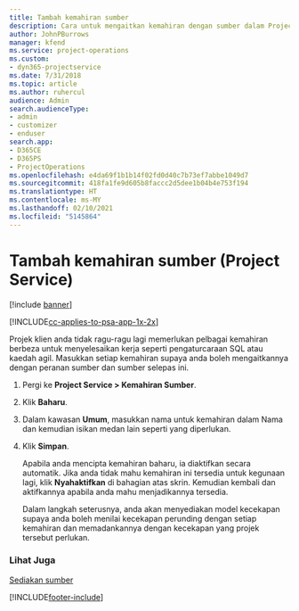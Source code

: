 ```yaml
---
title: Tambah kemahiran sumber
description: Cara untuk mengaitkan kemahiran dengan sumber dalam Project Service
author: JohnPBurrows
manager: kfend
ms.service: project-operations
ms.custom:
- dyn365-projectservice
ms.date: 7/31/2018
ms.topic: article
ms.author: ruhercul
audience: Admin
search.audienceType:
- admin
- customizer
- enduser
search.app:
- D365CE
- D365PS
- ProjectOperations
ms.openlocfilehash: e4da69f1b1b14f02fd0d40c7b73ef7abbe1049d7
ms.sourcegitcommit: 418fa1fe9d605b8faccc2d5dee1b04b4e753f194
ms.translationtype: HT
ms.contentlocale: ms-MY
ms.lasthandoff: 02/10/2021
ms.locfileid: "5145864"
---
```

# <a name="add-resource-skills-project-service"></a>Tambah kemahiran sumber (Project Service)

[!include [banner](../includes/psa-now-project-operations.md)]

[!INCLUDE[cc-applies-to-psa-app-1x-2x](../includes/cc-applies-to-psa-app-1x-2x.md)]

Projek klien anda tidak ragu-ragu lagi memerlukan pelbagai kemahiran berbeza untuk menyelesaikan kerja seperti pengaturcaraan SQL atau kaedah agil. Masukkan setiap kemahiran supaya anda boleh mengaitkannya dengan peranan sumber dan sumber selepas ini.  
  
1. Pergi ke **Project Service > Kemahiran Sumber**.  
  
2. Klik **Baharu**.  
  
3. Dalam kawasan **Umum**, masukkan nama untuk kemahiran dalam Nama dan kemudian isikan medan lain seperti yang diperlukan.  
  
4. Klik **Simpan**.  
  
   Apabila anda mencipta kemahiran baharu, ia diaktifkan secara automatik. Jika anda tidak mahu kemahiran ini tersedia untuk kegunaan lagi, klik **Nyahaktifkan** di bahagian atas skrin. Kemudian kembali dan aktifkannya apabila anda mahu menjadikannya tersedia.  
  
   Dalam langkah seterusnya, anda akan menyediakan model kecekapan supaya anda boleh menilai kecekapan perunding dengan setiap kemahiran dan memadankannya dengan kecekapan yang projek tersebut perlukan.  
  
### <a name="see-also"></a>Lihat Juga  
 [Sediakan sumber](../psa/set-up-resources.md)


[!INCLUDE[footer-include](../includes/footer-banner.md)]
